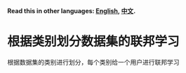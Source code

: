 **Read this in other languages: [English](README_eg.md), [中文](README.md).**
# 根据类别划分数据集的联邦学习
根据数据集的类别进行划分，每个类别给一个用户进行联邦学习
